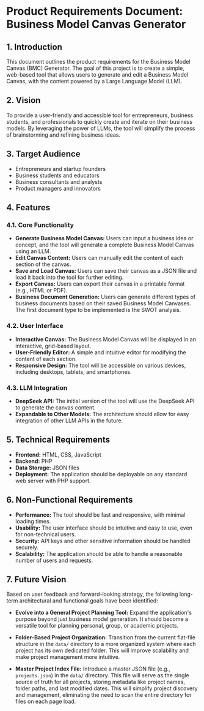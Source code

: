 # Product Requirements Document: Business Model Canvas Generator

## 1. Introduction

This document outlines the product requirements for the Business Model Canvas (BMC) Generator. The goal of this project is to create a simple, web-based tool that allows users to generate and edit a Business Model Canvas, with the content powered by a Large Language Model (LLM).

## 2. Vision

To provide a user-friendly and accessible tool for entrepreneurs, business students, and professionals to quickly create and iterate on their business models. By leveraging the power of LLMs, the tool will simplify the process of brainstorming and refining business ideas.

## 3. Target Audience

- Entrepreneurs and startup founders
- Business students and educators
- Business consultants and analysts
- Product managers and innovators

## 4. Features

### 4.1. Core Functionality

- **Generate Business Model Canvas:** Users can input a business idea or concept, and the tool will generate a complete Business Model Canvas using an LLM.
- **Edit Canvas Content:** Users can manually edit the content of each section of the canvas.
- **Save and Load Canvas:** Users can save their canvas as a JSON file and load it back into the tool for further editing.
- **Export Canvas:** Users can export their canvas in a printable format (e.g., HTML or PDF).
- **Business Document Generation:** Users can generate different types of business documents based on their saved Business Model Canvases. The first document type to be implemented is the SWOT analysis.

### 4.2. User Interface

- **Interactive Canvas:** The Business Model Canvas will be displayed in an interactive, grid-based layout.
- **User-Friendly Editor:** A simple and intuitive editor for modifying the content of each section.
- **Responsive Design:** The tool will be accessible on various devices, including desktops, tablets, and smartphones.

### 4.3. LLM Integration

- **DeepSeek API:** The initial version of the tool will use the DeepSeek API to generate the canvas content.
- **Expandable to Other Models:** The architecture should allow for easy integration of other LLM APIs in the future.

## 5. Technical Requirements

- **Frontend:** HTML, CSS, JavaScript
- **Backend:** PHP
- **Data Storage:** JSON files
- **Deployment:** The application should be deployable on any standard web server with PHP support.

## 6. Non-Functional Requirements

- **Performance:** The tool should be fast and responsive, with minimal loading times.
- **Usability:** The user interface should be intuitive and easy to use, even for non-technical users.
- **Security:** API keys and other sensitive information should be handled securely.
- **Scalability:** The application should be able to handle a reasonable number of users and requests.

## 7. Future Vision

Based on user feedback and forward-looking strategy, the following long-term architectural and functional goals have been identified:

- **Evolve into a General Project Planning Tool:** Expand the application's purpose beyond just business model generation. It should become a versatile tool for planning personal, group, or academic projects.

- **Folder-Based Project Organization:** Transition from the current flat-file structure in the `data/` directory to a more organized system where each project has its own dedicated folder. This will improve scalability and make project management more intuitive.

- **Master Project Index File:** Introduce a master JSON file (e.g., `projects.json`) in the `data/` directory. This file will serve as the single source of truth for all projects, storing metadata like project names, folder paths, and last modified dates. This will simplify project discovery and management, eliminating the need to scan the entire directory for files on each page load.
